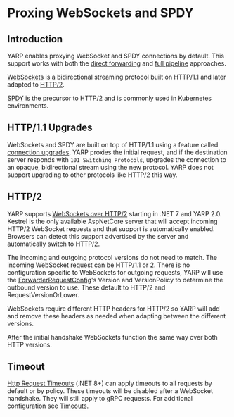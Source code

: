 # Proxing WebSockets and SPDY

## Introduction

YARP enables proxying WebSocket and SPDY connections by default. This support works with both the [direct forwarding](direct-forwarding.md) and [full pipeline](getting-started.md) approaches.

[WebSockets](https://www.rfc-editor.org/rfc/rfc6455.html) is a bidirectional streaming protocol built on HTTP/1.1 and later adapted to [HTTP/2](https://datatracker.ietf.org/doc/html/rfc8441).

[SPDY](https://www.chromium.org/spdy/spdy-protocol/) is the precursor to HTTP/2 and is commonly used in Kubernetes environments.

## HTTP/1.1 Upgrades

WebSockets and SPDY are built on top of HTTP/1.1 using a feature called [connection upgrades](https://datatracker.ietf.org/doc/html/rfc7230#section-6.7). YARP proxies the initial request, and if the destination server responds with `101 Switching Protocols`, upgrades the connection to an opaque, bidirectional stream using the new protocol. YARP does not support upgrading to other protocols like HTTP/2 this way.

## HTTP/2

YARP supports [WebSockets over HTTP/2](https://datatracker.ietf.org/doc/html/rfc8441) starting in .NET 7 and YARP 2.0. Kestrel is the only available AspNetCore server that will accept incoming HTTP/2 WebSocket requests and that support is automatically enabled. Browsers can detect this support advertised by the server and automatically switch to HTTP/2.

The incoming and outgoing protocol versions do not need to match. The incoming WebSocket request can be HTTP/1.1 or 2. There is no configuration specific to WebSockets for outgoing requests, YARP will use the [ForwarderRequestConfig](xref:Yarp.ReverseProxy.Forwarder.ForwarderRequestConfig)'s Version and VersionPolicy to determine the outbound version to use. These default to HTTP/2 and RequestVersionOrLower.

WebSockets require different HTTP headers for HTTP/2 so YARP will add and remove these headers as needed when adapting between the different versions.

After the initial handshake WebSockets function the same way over both HTTP versions.

## Timeout

[Http Request Timeouts](https://learn.microsoft.com/aspnet/core/performance/timeouts) (.NET 8+) can apply timeouts to all requests by default or by policy. These timeouts will be disabled after a WebSocket handshake. They will still apply to gRPC requests. For additional configuration see [Timeouts](timeouts.md).
